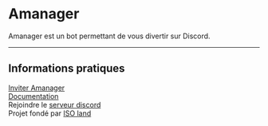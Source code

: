 # Amanager

Amanager est un bot permettant de vous divertir sur Discord.

___

## Informations pratiques

[Inviter Amanager](https://iso-land.org/amanager/invite) <br>
[Documentation](https://iso-land.org/amanager/docs) <br>
Rejoindre le [serveur discord](https://iso-land.org/discord) <br>
Projet fondé par [ISO land](https://iso-land.org)
